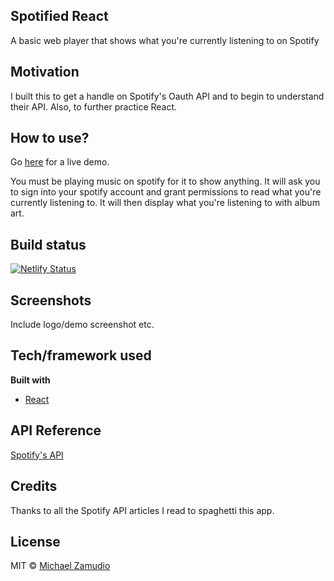 ## Spotified React

A basic web player that shows what you're currently listening to on Spotify

## Motivation

I built this to get a handle on Spotify's Oauth API and to begin to understand their API. Also, to further practice React.

## How to use?

Go [here](https://spotified-react.netlify.app/) for a live demo.

You must be playing music on spotify for it to show anything.
It will ask you to sign into your spotify account and grant permissions to read what you're currently listening to.
It will then display what you're listening to with album art.

## Build status
[![Netlify Status](https://api.netlify.com/api/v1/badges/6d5ee4e7-836d-4dfd-91aa-762aa3507d13/deploy-status)](https://app.netlify.com/sites/spotified-react/deploys)

## Screenshots

Include logo/demo screenshot etc.

## Tech/framework used
<b>Built with</b>

- [React](https://reactjs.org)

## API Reference
[Spotify's API](https://developer.spotify.com/documentation/web-api/)

## Credits

Thanks to all the Spotify API articles I read to spaghetti this app.

## License

MIT © [Michael Zamudio](2020)
